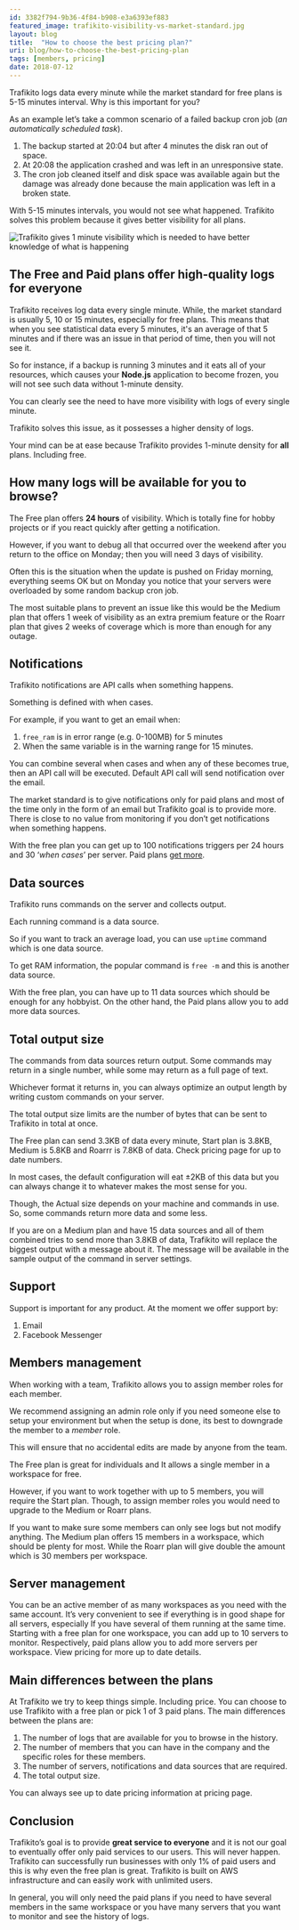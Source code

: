```yaml
---
id: 3382f794-9b36-4f84-b908-e3a6393ef883
featured_image: trafikito-visibility-vs-market-standard.jpg
layout: blog
title:  "How to choose the best pricing plan?"
uri: blog/how-to-choose-the-best-pricing-plan
tags: [members, pricing]
date: 2018-07-12
---
```


Trafikito logs data every minute while the market standard for free plans is 5-15 minutes interval. Why is this important for you? 

As an example let’s take a common scenario of a failed backup <wiki>cron job</wiki> (_an automatically scheduled task_). 

<!--more-->

1. The backup started at 20:04 but after 4 minutes the disk ran out of space. 
2. At 20:08 the application crashed and was left in an unresponsive state. 
3. The <wiki>cron job</wiki> cleaned itself and disk space was available again but the damage was already done because the main application was left in a broken state. 

<quote>With 5-15 minutes intervals, you would not see what happened. Trafikito solves this problem because it gives better visibility for all plans.</quote>


![Trafikito gives 1 minute visibility which is needed to have better knowledge of what is happening](../assets/img/blog/trafikito-visibility-vs-market-standard.jpg)

The Free and Paid plans offer high-quality logs for everyone
------------------------------------------------------------

Trafikito <wiki>receives log</wiki> data every single minute. While, the market standard is usually 5, 10 or 15 minutes, especially for <wiki>free plans</wiki>. This means that when you see statistical data every 5 minutes, it's an average of that 5 minutes and if there was an issue in that period of time, then you will not see it. 

So for instance, if a backup is running 3 minutes and it eats all of your resources, which causes your **Node.js** application to become frozen, you will not see such data without 1-minute density.

You can clearly see the need to have more visibility with logs of every single minute. 

Trafikito solves this issue, as it possesses a higher density of logs. 

<info>Your mind can be at ease because Trafikito provides 1-minute density for **all** <wiki>plans</wiki>. Including free.</info>

How many logs will be available for you to browse?
--------------------------------------------------

The Free plan offers **24 hours** of visibility. Which is totally fine for hobby projects or if you react quickly after getting a <wiki>notification</wiki>. 

However, if you want to debug all that occurred over the weekend after you return to the office on Monday; then you will need 3 days of visibility.

Often this is the situation when the update is pushed on Friday morning, everything seems OK but on Monday you notice that your servers were overloaded by some random backup <wiki>cron job</wiki>. 

The most suitable plans to prevent an issue like this would be the <wiki>Medium plan</wiki> that offers 1 week of visibility as an extra premium feature or the <wiki>Roarr</wiki> plan that gives 2 weeks of coverage which is more than enough for any outage.

Notifications
-------------

Trafikito <wiki>notifications</wiki> are <wiki>API calls</wiki> when something happens. 

Something is defined with <wiki>when cases</wiki>.

For example, if you want to <wiki>get an email</wiki> when:
 1. <code>free\_ram</code> is in <range-error>error range</range-error> (e.g. 0-100MB) for 5 minutes
 2. When the same variable is in the <range-warn>warning range</range-warn> for 15 minutes. 
 
<info> You can combine several <wiki>when cases</wiki> and when any of these becomes true, then an <wiki>API call</wiki> will be executed. Default API call will send notification over the email.
</info>

The market standard is to give notifications only for paid plans and most of the time only in the form of an email but Trafikito goal is to provide more. There is close to no value from monitoring if you don’t get notifications when something happens.

With the free plan you can get up to 100 notifications triggers per 24 hours and 30 ‘_when cases_’ per server. Paid plans [get more](https://trafikito.com/price).

Data sources
------------

Trafikito runs <wiki>commands</wiki> on the server and collects output. 

Each running <wiki>command</wiki> is a <wiki>data source</wiki>. 

So if you want to track an average load, you can use <code>uptime</code> command which is one data source. 

To get RAM information, the popular command is <code>free -m</code> and this is another data source. 

<info>
With the <wiki>free plan</wiki>, you can have up to 11 <wiki>data sources</wiki> which should be enough for any hobbyist. On the other hand, the Paid plans allow you to add more data sources.
</info>

Total output size
-----------------

The <wiki>commands</wiki> from <wiki>data sources</wiki> return output. Some commands may return in a single number, while some may return as a full page of text.
 
 Whichever format it returns in, you can always optimize an output length by writing <wiki>custom commands</wiki> on your server. 
 
 The total <wiki>output size</wiki> limits are the number of bytes that can be sent to Trafikito in total at once. 
 
 <quote>
 The <wiki>Free plan</wiki> can send 3.3KB of data every minute, Start plan is 3.8KB, Medium is 5.8KB and Roarrr is 7.8KB of data. Check <wiki>pricing</wiki> page for up to date numbers.
 </quote>
  
 In most cases, the <wiki>default configuration</wiki> will eat ±2KB of this data but you can always change it to whatever makes the most sense for you.
 
 Though, the Actual size depends on your machine and commands in use. So, some commands return more data and some less.

If you are on a <wiki>Medium plan</wiki> and have 15 <wiki>data sources</wiki> and all of them combined tries to send more than 3.8KB of data, Trafikito will replace the biggest <wiki>output</wiki> with a message about it. The message will be available in the <wiki>sample output</wiki> of the <wiki>command</wiki> in <wiki>server settings</wiki>.

Support
-------

Support is important for any product. At the moment we offer support by:

1.  Email
2.  Facebook Messenger

Members management
---------------

When <wiki>working with a team</wiki>, Trafikito allows you to assign member <wiki>roles</wiki> for each member. 

We recommend assigning an admin role only if you need someone else to setup your environment but when the setup is done, its best to downgrade the member to a _member_ <wiki>role</wiki>. 

This will ensure that no accidental edits are made by anyone from the team.

The <wiki>Free plan</wiki> is great for individuals and It allows a single member in a <wiki>workspace</wiki> for free. 

However, if you want to work together with up to 5 members, you will require the <wiki>Start plan</wiki>. Though, to assign <wiki>member roles</wiki> you would need to upgrade to the <wiki>Medium</wiki> or <wiki>Roarr</wiki> plans.

If you want to make sure some members can only see logs but not modify anything. The <wiki>Medium plan</wiki> offers 15 members in a workspace, which should be plenty for most. While the <wiki>Roarr plan</wiki> will give double the amount which is 30 members per <wiki>workspace</wiki>.

Server management
-----------------

You can be an active <wiki>member</wiki> of as many <wiki>workspaces</wiki> as you need with the same account. It’s very convenient to see if everything is in good shape for all servers, especially If you have several of them running at the same time. Starting with a <wiki>free plan</wiki> for one <wiki>workspace</wiki>, you can add up to 10 servers to monitor. Respectively, paid plans allow you to add more servers per <wiki>workspace</wiki>. View <wiki>pricing</wiki> for more up to date details.

Main differences between the plans
----------------------------------

At Trafikito we try to keep things simple. Including <wiki>price</wiki>. You can choose to use Trafikito with a <wiki>free plan</wiki> or pick 1 of 3 paid plans. The main differences between the plans are:

1.  The number of logs that are available for you to browse in the history.
2.  The number of <wiki>members</wiki> that you can have in the company and the specific <wiki>roles</wiki> for these members.
3.  The number of <wiki>servers</wiki>, <wiki>notifications</wiki> and <wiki>data sources</wiki> that are required.
4.  The total <wiki>output size</wiki>.

You can always see up to date pricing information at <wiki>pricing</wiki> page.

Conclusion
----------

Trafikito’s goal is to provide **great service to everyone** and it is not our goal to eventually offer only paid services to our users. This will never happen. Trafikito can successfully run businesses with only 1% of paid users and this is why even the free plan is great. Trafikito is built on <wiki>AWS</wiki> <wiki>infrastructure</wiki> and can easily work with  unlimited users.

In general, you will only need the <wiki>paid plans</wiki> if you need to have several members in the same <wiki>workspace</wiki> or you have many servers that you want to monitor and see the history of <wiki>logs</wiki>.